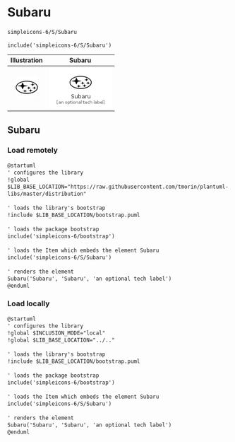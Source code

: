 # Subaru


```text
simpleicons-6/S/Subaru
```

```text
include('simpleicons-6/S/Subaru')
```



| Illustration | Subaru |
| :---: | :---: |
| ![illustration for Illustration](../../simpleicons-6/S/Subaru.png) | ![illustration for Subaru](../../simpleicons-6/S/Subaru.Local.png) |




## Subaru

### Load remotely
```plantuml
@startuml
' configures the library
!global $LIB_BASE_LOCATION="https://raw.githubusercontent.com/tmorin/plantuml-libs/master/distribution"

' loads the library's bootstrap
!include $LIB_BASE_LOCATION/bootstrap.puml

' loads the package bootstrap
include('simpleicons-6/bootstrap')

' loads the Item which embeds the element Subaru
include('simpleicons-6/S/Subaru')

' renders the element
Subaru('Subaru', 'Subaru', 'an optional tech label')
@enduml
```

### Load locally
```plantuml
@startuml
' configures the library
!global $INCLUSION_MODE="local"
!global $LIB_BASE_LOCATION="../.."

' loads the library's bootstrap
!include $LIB_BASE_LOCATION/bootstrap.puml

' loads the package bootstrap
include('simpleicons-6/bootstrap')

' loads the Item which embeds the element Subaru
include('simpleicons-6/S/Subaru')

' renders the element
Subaru('Subaru', 'Subaru', 'an optional tech label')
@enduml
```

